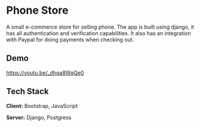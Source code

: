 
# Phone Store

A small e-commerce store for selling phone. The app is built using django, it has all authentication and verification capabilities. It also has an integration with Paypal for doing payments when checking out.


## Demo

https://youtu.be/_dhqa8WqQe0




## Tech Stack

**Client:** Bootstrap, JavaScript

**Server:** Django, Postgress


